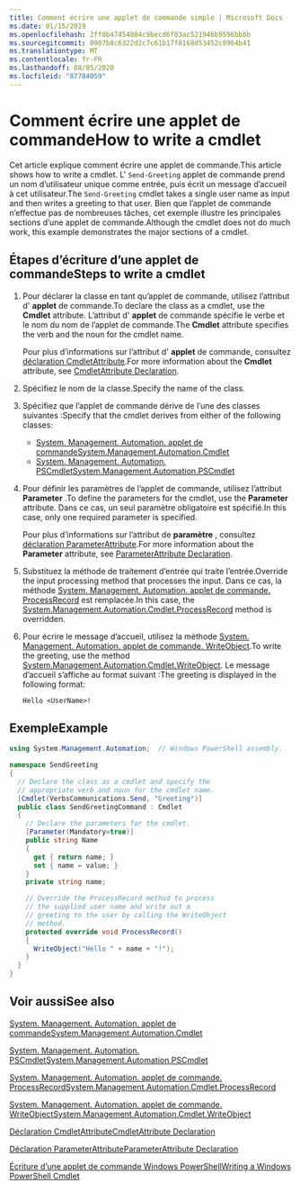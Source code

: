 ```yaml
---
title: Comment écrire une applet de commande simple | Microsoft Docs
ms.date: 01/15/2019
ms.openlocfilehash: 2ff0b47454804c9becd6f03ac521946b9596bb8b
ms.sourcegitcommit: 0907b8c6322d2c7c61b17f8168d53452c8964b41
ms.translationtype: MT
ms.contentlocale: fr-FR
ms.lasthandoff: 08/05/2020
ms.locfileid: "87784059"
---
```

# <a name="how-to-write-a-cmdlet"></a><span data-ttu-id="723c1-102">Comment écrire une applet de commande</span><span class="sxs-lookup"><span data-stu-id="723c1-102">How to write a cmdlet</span></span>

<span data-ttu-id="723c1-103">Cet article explique comment écrire une applet de commande.</span><span class="sxs-lookup"><span data-stu-id="723c1-103">This article shows how to write a cmdlet.</span></span> <span data-ttu-id="723c1-104">L' `Send-Greeting` applet de commande prend un nom d’utilisateur unique comme entrée, puis écrit un message d’accueil à cet utilisateur.</span><span class="sxs-lookup"><span data-stu-id="723c1-104">The `Send-Greeting` cmdlet takes a single user name as input and then writes a greeting to that user.</span></span> <span data-ttu-id="723c1-105">Bien que l’applet de commande n’effectue pas de nombreuses tâches, cet exemple illustre les principales sections d’une applet de commande.</span><span class="sxs-lookup"><span data-stu-id="723c1-105">Although the cmdlet does not do much work, this example demonstrates the major sections of a cmdlet.</span></span>

## <a name="steps-to-write-a-cmdlet"></a><span data-ttu-id="723c1-106">Étapes d’écriture d’une applet de commande</span><span class="sxs-lookup"><span data-stu-id="723c1-106">Steps to write a cmdlet</span></span>

1. <span data-ttu-id="723c1-107">Pour déclarer la classe en tant qu’applet de commande, utilisez l’attribut d' **applet** de commande.</span><span class="sxs-lookup"><span data-stu-id="723c1-107">To declare the class as a cmdlet, use the **Cmdlet** attribute.</span></span> <span data-ttu-id="723c1-108">L’attribut d' **applet** de commande spécifie le verbe et le nom du nom de l’applet de commande.</span><span class="sxs-lookup"><span data-stu-id="723c1-108">The **Cmdlet** attribute specifies the verb and the noun for the cmdlet name.</span></span>

   <span data-ttu-id="723c1-109">Pour plus d’informations sur l’attribut d' **applet** de commande, consultez [déclaration CmdletAttribute](cmdlet-attribute-declaration.md).</span><span class="sxs-lookup"><span data-stu-id="723c1-109">For more information about the **Cmdlet** attribute, see [CmdletAttribute Declaration](cmdlet-attribute-declaration.md).</span></span>

2. <span data-ttu-id="723c1-110">Spécifiez le nom de la classe.</span><span class="sxs-lookup"><span data-stu-id="723c1-110">Specify the name of the class.</span></span>

3. <span data-ttu-id="723c1-111">Spécifiez que l’applet de commande dérive de l’une des classes suivantes :</span><span class="sxs-lookup"><span data-stu-id="723c1-111">Specify that the cmdlet derives from either of the following classes:</span></span>

   * [<span data-ttu-id="723c1-112">System. Management. Automation. applet de commande</span><span class="sxs-lookup"><span data-stu-id="723c1-112">System.Management.Automation.Cmdlet</span></span>](/dotnet/api/System.Management.Automation.Cmdlet)
   * [<span data-ttu-id="723c1-113">System. Management. Automation. PSCmdlet</span><span class="sxs-lookup"><span data-stu-id="723c1-113">System.Management.Automation.PSCmdlet</span></span>](/dotnet/api/System.Management.Automation.PSCmdlet)

4. <span data-ttu-id="723c1-114">Pour définir les paramètres de l’applet de commande, utilisez l’attribut **Parameter** .</span><span class="sxs-lookup"><span data-stu-id="723c1-114">To define the parameters for the cmdlet, use the **Parameter** attribute.</span></span> <span data-ttu-id="723c1-115">Dans ce cas, un seul paramètre obligatoire est spécifié.</span><span class="sxs-lookup"><span data-stu-id="723c1-115">In this case, only one required parameter is specified.</span></span>

   <span data-ttu-id="723c1-116">Pour plus d’informations sur l’attribut de **paramètre** , consultez [déclaration ParameterAttribute](parameter-attribute-declaration.md).</span><span class="sxs-lookup"><span data-stu-id="723c1-116">For more information about the **Parameter** attribute, see [ParameterAttribute Declaration](parameter-attribute-declaration.md).</span></span>

5. <span data-ttu-id="723c1-117">Substituez la méthode de traitement d’entrée qui traite l’entrée.</span><span class="sxs-lookup"><span data-stu-id="723c1-117">Override the input processing method that processes the input.</span></span> <span data-ttu-id="723c1-118">Dans ce cas, la méthode [System. Management. Automation. applet de commande. ProcessRecord](/dotnet/api/System.Management.Automation.Cmdlet.ProcessRecord) est remplacée.</span><span class="sxs-lookup"><span data-stu-id="723c1-118">In this case, the [System.Management.Automation.Cmdlet.ProcessRecord](/dotnet/api/System.Management.Automation.Cmdlet.ProcessRecord) method is overridden.</span></span>

6. <span data-ttu-id="723c1-119">Pour écrire le message d’accueil, utilisez la méthode [System. Management. Automation. applet de commande. WriteObject](/dotnet/api/System.Management.Automation.Cmdlet.WriteObject).</span><span class="sxs-lookup"><span data-stu-id="723c1-119">To write the greeting, use the method [System.Management.Automation.Cmdlet.WriteObject](/dotnet/api/System.Management.Automation.Cmdlet.WriteObject).</span></span>
   <span data-ttu-id="723c1-120">Le message d’accueil s’affiche au format suivant :</span><span class="sxs-lookup"><span data-stu-id="723c1-120">The greeting is displayed in the following format:</span></span>

   ```Output
   Hello <UserName>!
   ```

## <a name="example"></a><span data-ttu-id="723c1-121">Exemple</span><span class="sxs-lookup"><span data-stu-id="723c1-121">Example</span></span>

```csharp
using System.Management.Automation;  // Windows PowerShell assembly.

namespace SendGreeting
{
  // Declare the class as a cmdlet and specify the
  // appropriate verb and noun for the cmdlet name.
  [Cmdlet(VerbsCommunications.Send, "Greeting")]
  public class SendGreetingCommand : Cmdlet
  {
    // Declare the parameters for the cmdlet.
    [Parameter(Mandatory=true)]
    public string Name
    {
      get { return name; }
      set { name = value; }
    }
    private string name;

    // Override the ProcessRecord method to process
    // the supplied user name and write out a
    // greeting to the user by calling the WriteObject
    // method.
    protected override void ProcessRecord()
    {
      WriteObject("Hello " + name + "!");
    }
  }
}
```

## <a name="see-also"></a><span data-ttu-id="723c1-122">Voir aussi</span><span class="sxs-lookup"><span data-stu-id="723c1-122">See also</span></span>

[<span data-ttu-id="723c1-123">System. Management. Automation. applet de commande</span><span class="sxs-lookup"><span data-stu-id="723c1-123">System.Management.Automation.Cmdlet</span></span>](/dotnet/api/System.Management.Automation.Cmdlet)

[<span data-ttu-id="723c1-124">System. Management. Automation. PSCmdlet</span><span class="sxs-lookup"><span data-stu-id="723c1-124">System.Management.Automation.PSCmdlet</span></span>](/dotnet/api/System.Management.Automation.PSCmdlet)

[<span data-ttu-id="723c1-125">System. Management. Automation. applet de commande. ProcessRecord</span><span class="sxs-lookup"><span data-stu-id="723c1-125">System.Management.Automation.Cmdlet.ProcessRecord</span></span>](/dotnet/api/System.Management.Automation.Cmdlet.ProcessRecord)

[<span data-ttu-id="723c1-126">System. Management. Automation. applet de commande. WriteObject</span><span class="sxs-lookup"><span data-stu-id="723c1-126">System.Management.Automation.Cmdlet.WriteObject</span></span>](/dotnet/api/System.Management.Automation.Cmdlet.WriteObject)

[<span data-ttu-id="723c1-127">Déclaration CmdletAttribute</span><span class="sxs-lookup"><span data-stu-id="723c1-127">CmdletAttribute Declaration</span></span>](cmdlet-attribute-declaration.md)

[<span data-ttu-id="723c1-128">Déclaration ParameterAttribute</span><span class="sxs-lookup"><span data-stu-id="723c1-128">ParameterAttribute Declaration</span></span>](parameter-attribute-declaration.md)

[<span data-ttu-id="723c1-129">Écriture d’une applet de commande Windows PowerShell</span><span class="sxs-lookup"><span data-stu-id="723c1-129">Writing a Windows PowerShell Cmdlet</span></span>](writing-a-windows-powershell-cmdlet.md)
